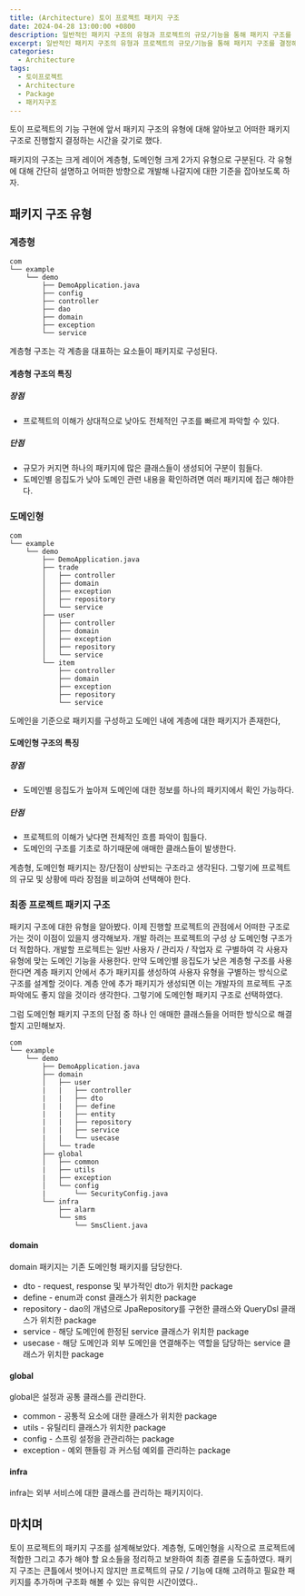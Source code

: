 ```yaml
---
title: (Architecture) 토이 프로젝트 패키지 구조
date: 2024-04-28 13:00:00 +0800
description: 일반적인 패키지 구조의 유형과 프로젝트의 규모/기능을 통해 패키지 구조를 결정해보자.
excerpt: 일반적인 패키지 구조의 유형과 프로젝트의 규모/기능을 통해 패키지 구조를 결정해보자.
categories:
  - Architecture
tags:
  - 토이프로젝트
  - Architecture
  - Package
  - 패키지구조
---
```


토이 프로젝트의 기능 구현에 앞서 패키지 구조의 유형에 대해 알아보고 어떠한 패키지 구조로 진행할지 결정하는 시간을 갖기로 했다.

패키지의  구조는 크게 레이어 계층형, 도메인형 크게 2가지 유형으로 구분된다. 각 유형에 대해 간단히 설명하고 어떠한 방향으로 개발해 나갈지에 대한 기준을 잡아보도록 하자.

## **패키지 구조 유형**

### 계층형
```
com  
└── example  
    └── demo  
        ├── DemoApplication.java  
        ├── config  
        ├── controller  
        ├── dao  
        ├── domain  
        ├── exception  
        └── service
```

계층형 구조는 각 계층을 대표하는 요소들이 패키지로 구성된다.

#### **계층형 구조의 특징**

##### **장점**
- 프로젝트의 이해가 상대적으로 낮아도 전체적인 구조를 빠르게 파악할 수 있다.

##### **단점**
- 규모가 커지면 하나의 패키지에 많은 클래스들이 생성되어 구분이 힘들다.
- 도메인별 응집도가 낮아 도메인 관련 내용을 확인하려면 여러 패키지에 접근 해야한다.

### 도메인형

```
com  
└── example  
    └── demo  
        ├── DemoApplication.java  
        ├── trade  
        │   ├── controller  
        │   ├── domain  
        │   ├── exception  
        │   ├── repository  
        │   └── service  
        ├── user  
        │   ├── controller  
        │   ├── domain  
        │   ├── exception  
        │   ├── repository  
        │   └── service  
        └── item  
            ├── controller  
            ├── domain  
            ├── exception  
            ├── repository  
            └── service

```

도메인을 기준으로 패키지를 구성하고 도메인 내에 계층에 대한 패키지가 존재한다,

#### **도메인형 구조의 특징**
##### **장점**
- 도메인별 응집도가 높아져 도메인에 대한 정보를 하나의 패키지에서 확인 가능하다.

##### **단점**
- 프로젝트의 이해가 낮다면 전체적인 흐름 파악이 힘들다.
- 도메인의 구조를 기초로 하기때문에 애매한 클래스들이 발생한다.

계층형, 도메인형 패키지는 장/단점이 상반되는 구조라고 생각된다. 그렇기에 프로젝트의 규모 및 상황에 따라 장점을 비교하여 선택해야 한다.

### **최종 프로젝트 패키지 구조**

패키지 구조에 대한 유형을 알아봤다. 이제 진행할 프로젝트의 관점에서 어떠한 구조로 가는 것이 이점이 있을지 생각해보자.
개발 하려는 프로젝트의 구성 상 도메인형 구조가 더 적합하다. 개발할 프로젝트는 일반 사용자 / 관리자 / 작업자 로 구별하여 각 사용자 유형에 맞는 도메인 기능을 사용한다. 
만약 도메인별 응집도가 낮은 계층형 구조를 사용한다면 계층 패키지 안에서 추가 패키지를 생성하여 사용자 유형을 구별하는 방식으로 구조를 설계할 것이다. 계층 안에 추가 패키지가 생성되면 이는 개발자의 프로젝트 구조 파악에도 좋지 않을 것이라 생각한다.
그렇기에 도메인형 패키지 구조로 선택하였다.

그럼 도메인형 패키지 구조의 단점 중 하나 인 애매한 클래스들을 어떠한 방식으로 해결할지 고민해보자.

```
com  
└── example  
    └── demo  
        ├── DemoApplication.java  
        ├── domain
		│   ├── user
		|	|   ├── controller
		|	|   ├── dto
		|	|   ├── define
		|	|   ├── entity
		|	|   ├── repository
		|	|   ├── service
		|	|   └── usecase
		│   └── trade
        ├── global
        │   ├── common
		|   ├── utils
		|   ├── exception
        │   └── config
		|       └── SecurityConfig.java
	    └── infra
            ├── alarm
            └── sms
			    └── SmsClient.java
```


#### **domain**
domain 패키지는 기존 도메인형 패키지를 담당한다.
- dto - request, response 및 부가적인 dto가 위치한 package
- define - enum과 const 클래스가 위치한 package
- repository - dao의 개념으로 JpaRepository를 구현한 클래스와 QueryDsl 클래스가 위치한 package
- service - 해당 도메인에 한정된 service 클래스가 위치한 package
- usecase - 해당 도메인과 외부 도메인을 연결해주는 역할을 담당하는 service 클래스가 위치한 package

#### **global**
global은 설정과 공통 클래스를 관리한다.
- common - 공통적 요소에 대한 클래스가 위치한 package
- utils - 유틸리티 클래스가 위치한 package
- config - 스프링 설정을 관관리하는 package
- exception - 예외 핸들링 과 커스텀 예외를 관리하는 package

#### **infra**
infra는 외부 서비스에 대한 클래스를 관리하는 패키지이다.

## **마치며** 
토이 프로젝트의 패키지 구조를 설계해보았다. 계층형, 도메인형을 시작으로 프로젝트에 적합한 그리고 추가 해야 할 요소들을 정리하고 보완하여 최종 결론을 도출하였다. 패키지 구조는 큰틀에서 벗어나지 않지만 프로젝트의 규모 / 기능에 대해 고려하고 필요한 패키지를 추가하며 구조화 해볼 수 있는 유익한 시간이였다.. 